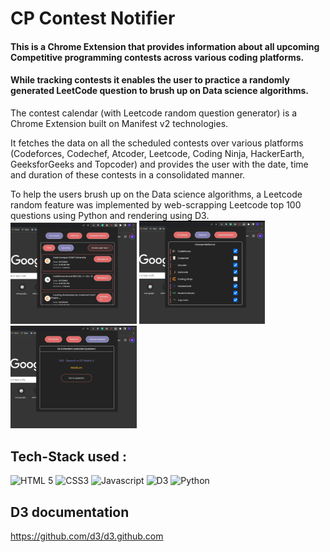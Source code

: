 # CP Contest Notifier
#### This is a Chrome Extension that provides information about all upcoming Competitive programming contests across various coding platforms.
#### While tracking contests it enables the user to practice a randomly generated LeetCode question to brush up on Data science algorithms.

The contest calendar (with Leetcode random question generator) is a Chrome Extension built on Manifest v2 technologies.

It fetches the data on all the scheduled contests over various platforms (Codeforces, Codechef, Atcoder, Leetcode, Coding Ninja, HackerEarth, GeeksforGeeks and Topcoder) and provides the user with the date, time and duration of these contests in a consolidated manner.

To help the users brush up on the Data science algorithms, a Leetcode random feature was implemented by web-scrapping Leetcode top 100 questions using Python and rendering using D3.
<img src="ss3.png" alt="Alt text" width=40%>
<img src="ss2.png" alt="Alt text" width= 40% >
<img src="ss1.png" alt="Alt text" width= 40% >
## Tech-Stack used :

  ![HTML 5](https://img.shields.io/badge/HTML5-E34F26?style=for-the-badge&logo=html5&logoColor=white)
  ![CSS3](https://img.shields.io/badge/CSS3-1572B6?style=for-the-badge&logo=css3&logoColor=white)
  ![Javascript](https://img.shields.io/badge/JavaScript-323330?style=for-the-badge&logo=javascript&logoColor=F7DF1E)
  ![D3](https://img.shields.io/badge/d3.js-F9A03C?style=for-the-badge&logo=d3.js&logoColor=white)
  ![Python](https://img.shields.io/badge/Python-FFD43B?style=for-the-badge&logo=python&logoColor=blue)


## D3 documentation

https://github.com/d3/d3.github.com


